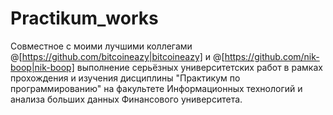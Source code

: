 # Practikum_works

Совместное с моими лучшими коллегами @[https://github.com/bitcoineazy|bitcoineazy] и @[https://github.com/nik-boop|nik-boop] выполнение серьёзных университетских работ в рамках прохождения и изучения дисциплины "Практикум по программированию" на факультете Информационных технологий и анализа больших данных Финансового университета.  
